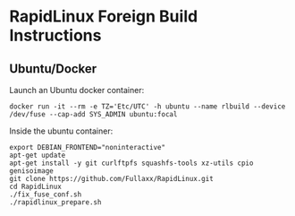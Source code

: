 # RapidLinux Foreign Build Instructions

## Ubuntu/Docker
Launch an Ubuntu docker container:
```
docker run -it --rm -e TZ='Etc/UTC' -h ubuntu --name rlbuild --device /dev/fuse --cap-add SYS_ADMIN ubuntu:focal
```
Inside the ubuntu container:
```
export DEBIAN_FRONTEND="noninteractive"
apt-get update
apt-get install -y git curlftpfs squashfs-tools xz-utils cpio genisoimage
git clone https://github.com/Fullaxx/RapidLinux.git
cd RapidLinux
./fix_fuse_conf.sh
./rapidlinux_prepare.sh
```
